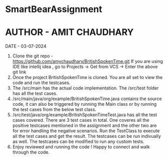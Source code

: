 # SmartBearAssignment
# AUTHOR - AMIT CHAUDHARY
DATE - 03-07-2024

1.  Clone the git repo - https://github.com/amychaudhary/BritishSpokenTime.git
    If you are using IDE like intellij idea , go to Projects -> Get from VCS -> Enter the above git link
2.  Once the project BritishSpokenTime is cloned. You are all set to view the code and run the testcases.
3.  The /src/main has the actual code implementation. The /src/test folder has all the test cases.
4.  /src/main/java/org/example/BritishSpokenTime.java contains the source code, it can also be triggered by running the Main class or by running the test cases from the below test class.
5.  /src/test/java/org/example/BritishSpokenTimeTest.java has all the test cases covered. There are 3 test cases in total. One coveres all the positive testcases mentioned in the assignment and the other two are for error handling the negative scenarios. Run the TestClass to execute all the test cases and get the result. The testcases can be run indivually as well. The testcases can be modified to run any custom tests.
6.  Enjoy reviewed and running the code ! Happy to connect and walk through the code.


